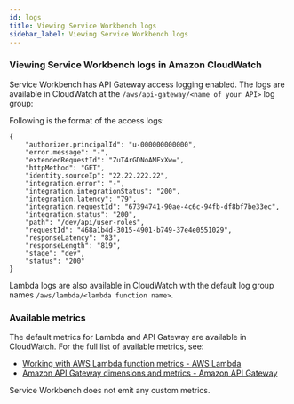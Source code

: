 ```yaml
---
id: logs
title: Viewing Service Workbench logs
sidebar_label: Viewing Service Workbench logs
---
```


### Viewing Service Workbench logs in Amazon CloudWatch ###
Service Workbench has API Gateway access logging enabled. The logs are available in CloudWatch at the ```/aws/api-gateway/<name of your API>``` log group:


Following is the format of the access logs:
```
{
    "authorizer.principalId": "u-000000000000",
    "error.message": "-",
    "extendedRequestId": "ZuT4rGDNoAMFxXw=",
    "httpMethod": "GET",
    "identity.sourceIp": "22.22.222.22",
    "integration.error": "-",
    "integration.integrationStatus": "200",
    "integration.latency": "79",
    "integration.requestId": "67394741-90ae-4c6c-94fb-df8bf7be33ec",
    "integration.status": "200",
    "path": "/dev/api/user-roles",
    "requestId": "468a1b4d-3015-4901-b749-37e4e0551029",
    "responseLatency": "83",
    "responseLength": "819",
    "stage": "dev",
    "status": "200"
}
```
Lambda logs are also available in CloudWatch with the default log group names ```/aws/lambda/<lambda function name>```.

### Available metrics ###

The default metrics for Lambda and API Gateway are available in CloudWatch. For the full list of available metrics, see:

 + [Working with AWS Lambda function metrics - AWS Lambda](https://docs.aws.amazon.com/lambda/latest/dg/monitoring-metrics.html)
 + [Amazon API Gateway dimensions and metrics - Amazon API Gateway](https://docs.aws.amazon.com/apigateway/latest/developerguide/api-gateway-metrics-and-dimensions.html) 

Service Workbench does not emit any custom metrics. 


